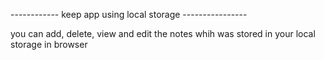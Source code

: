 
------------ keep app using local storage  ----------------

you can add, delete, view and edit the notes whih was stored in your local storage in browser
